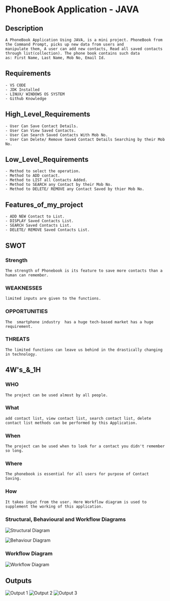 # PhoneBook Application - JAVA

## **Description**
	A PhoneBook Application Using JAVA, is a mini project. PhoneBook from the Command Prompt, picks up new data from users and
	manipulate them, A user can add new contacts, Read all saved contacts through list(collection). The phone book contains such data
	as: First Name, Last Name, Mob No, Email Id.
	
## **Requirements**
	- VS CODE
	- JDK Installed
	- LINUX/ WINDOWS OS SYSTEM
	- Github Knowledge

## High_Level_Requirements
	- User Can Save Contact Details.
	- User Can View Saved Contacts.
	- User Can Search Saved Contacts With Mob No.
	- User Can Delete/ Remove Saved Contact Details Searching by their Mob No.
	
## Low_Level_Requirements
	- Method to select the operation.
	- Method to ADD contact.
	- Method to LIST all Contacts Added.
	- Method to SEARCH any Contact by their Mob No.
	- Method to DELETE/ REMOVE any Contact Saved by thier Mob No.
	
## Features_of_my_project
	- ADD NEW Contact to List.
	- DISPLAY Saved Contacts List.
	- SEARCH Saved Contacts List.
	- DELETE/ REMOVE Saved Contacts List.

## SWOT
### Strength
	The strength of Phonebook is its feature to save more contacts than a human can remember.
	
### WEAKNESSES
	limited inputs are given to the functions.
	
### OPPORTUNITIES
	The  smartphone industry  has a huge tech-based market has a huge requirement.

### THREATS
	The limited functions can leave us behind in the drastically changing in technology.



## 4W's_&_1H
### WHO
	The project can be used almost by all people.

### What
	add contact list, view contact list, search contact list, delete contact list methods can be performed by this Application.

### When
	The project can be used when to look for a contact you didn't remember so long.

### Where
	The phonebook is essential for all users for purpose of Contact Saving.

### How
	It takes input from the user. Here Workflow diagram is used to supplement the working of this application.
	
### Structural, Behavioural and Workflow Diagrams
	
![Structural Diagram](https://github.com/Sumit21adm/M2_Phonebook_Java/blob/9bdf3b60053d649905e4f408741b62a620dbafae/02_Architecture/Structural%20Diagram.jpeg "Structural Diagram")

![Behaviour Diagram](https://github.com/Sumit21adm/M2_Phonebook_Java/blob/9bdf3b60053d649905e4f408741b62a620dbafae/02_Architecture/Behavioural%20Diagram.jpeg "Behaviour Diagram")
### Workflow Diagram
![Workflow Diagram](https://github.com/Sumit21adm/M2_Phonebook_Java/blob/9bdf3b60053d649905e4f408741b62a620dbafae/02_Architecture/Workflow.jpg "Workflow Diagram")

## Outputs
![Output 1](https://github.com/Sumit21adm/M2_Phonebook_Java/blob/23c0526a15af1470746d41733df8b940e8ff0436/04_output/Output1%20-%20Mini%20Project%20JAVA.png)
![Output 2](https://github.com/Sumit21adm/M2_Phonebook_Java/blob/23c0526a15af1470746d41733df8b940e8ff0436/04_output/Output2%20-%20Mini%20Project%20JAVA.png)
![Output 3](https://github.com/Sumit21adm/M2_Phonebook_Java/blob/23c0526a15af1470746d41733df8b940e8ff0436/04_output/Output3%20-%20Mini%20Project%20JAVA.png)


